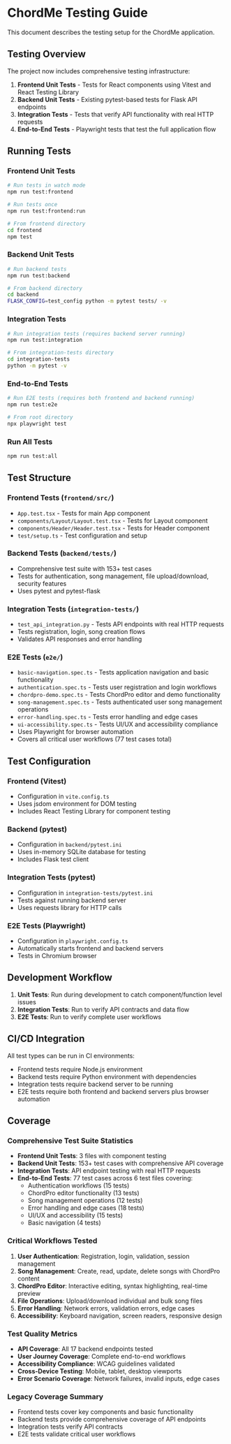 # ChordMe Testing Guide

This document describes the testing setup for the ChordMe application.

## Testing Overview

The project now includes comprehensive testing infrastructure:

1. **Frontend Unit Tests** - Tests for React components using Vitest and React Testing Library
2. **Backend Unit Tests** - Existing pytest-based tests for Flask API endpoints
3. **Integration Tests** - Tests that verify API functionality with real HTTP requests
4. **End-to-End Tests** - Playwright tests that test the full application flow

## Running Tests

### Frontend Unit Tests
```bash
# Run tests in watch mode
npm run test:frontend

# Run tests once
npm run test:frontend:run

# From frontend directory
cd frontend
npm test
```

### Backend Unit Tests
```bash
# Run backend tests
npm run test:backend

# From backend directory
cd backend
FLASK_CONFIG=test_config python -m pytest tests/ -v
```

### Integration Tests
```bash
# Run integration tests (requires backend server running)
npm run test:integration

# From integration-tests directory
cd integration-tests
python -m pytest -v
```

### End-to-End Tests
```bash
# Run E2E tests (requires both frontend and backend running)
npm run test:e2e

# From root directory
npx playwright test
```

### Run All Tests
```bash
npm run test:all
```

## Test Structure

### Frontend Tests (`frontend/src/`)
- `App.test.tsx` - Tests for main App component
- `components/Layout/Layout.test.tsx` - Tests for Layout component
- `components/Header/Header.test.tsx` - Tests for Header component
- `test/setup.ts` - Test configuration and setup

### Backend Tests (`backend/tests/`)
- Comprehensive test suite with 153+ test cases
- Tests for authentication, song management, file upload/download, security features
- Uses pytest and pytest-flask

### Integration Tests (`integration-tests/`)
- `test_api_integration.py` - Tests API endpoints with real HTTP requests
- Tests registration, login, song creation flows
- Validates API responses and error handling

### E2E Tests (`e2e/`)
- `basic-navigation.spec.ts` - Tests application navigation and basic functionality
- `authentication.spec.ts` - Tests user registration and login workflows
- `chordpro-demo.spec.ts` - Tests ChordPro editor and demo functionality
- `song-management.spec.ts` - Tests authenticated user song management operations
- `error-handling.spec.ts` - Tests error handling and edge cases
- `ui-accessibility.spec.ts` - Tests UI/UX and accessibility compliance
- Uses Playwright for browser automation
- Covers all critical user workflows (77 test cases total)

## Test Configuration

### Frontend (Vitest)
- Configuration in `vite.config.ts`
- Uses jsdom environment for DOM testing
- Includes React Testing Library for component testing

### Backend (pytest)
- Configuration in `backend/pytest.ini`
- Uses in-memory SQLite database for testing
- Includes Flask test client

### Integration Tests (pytest)
- Configuration in `integration-tests/pytest.ini`
- Tests against running backend server
- Uses requests library for HTTP calls

### E2E Tests (Playwright)
- Configuration in `playwright.config.ts`
- Automatically starts frontend and backend servers
- Tests in Chromium browser

## Development Workflow

1. **Unit Tests**: Run during development to catch component/function level issues
2. **Integration Tests**: Run to verify API contracts and data flow
3. **E2E Tests**: Run to verify complete user workflows

## CI/CD Integration

All test types can be run in CI environments:

- Frontend tests require Node.js environment
- Backend tests require Python environment with dependencies
- Integration tests require backend server to be running
- E2E tests require both frontend and backend servers plus browser automation

## Coverage

### Comprehensive Test Suite Statistics
- **Frontend Unit Tests**: 3 files with component testing
- **Backend Unit Tests**: 153+ test cases with comprehensive API coverage  
- **Integration Tests**: API endpoint testing with real HTTP requests
- **End-to-End Tests**: 77 test cases across 6 test files covering:
  - Authentication workflows (15 tests)
  - ChordPro editor functionality (13 tests) 
  - Song management operations (12 tests)
  - Error handling and edge cases (18 tests)
  - UI/UX and accessibility (15 tests)
  - Basic navigation (4 tests)

### Critical Workflows Tested
1. **User Authentication**: Registration, login, validation, session management
2. **Song Management**: Create, read, update, delete songs with ChordPro content
3. **ChordPro Editor**: Interactive editing, syntax highlighting, real-time preview
4. **File Operations**: Upload/download individual and bulk song files
5. **Error Handling**: Network errors, validation errors, edge cases
6. **Accessibility**: Keyboard navigation, screen readers, responsive design

### Test Quality Metrics
- **API Coverage**: All 17 backend endpoints tested
- **User Journey Coverage**: Complete end-to-end workflows
- **Accessibility Compliance**: WCAG guidelines validated
- **Cross-Device Testing**: Mobile, tablet, desktop viewports
- **Error Scenario Coverage**: Network failures, invalid inputs, edge cases

### Legacy Coverage Summary
- Frontend tests cover key components and basic functionality
- Backend tests provide comprehensive coverage of API endpoints
- Integration tests verify API contracts
- E2E tests validate critical user workflows